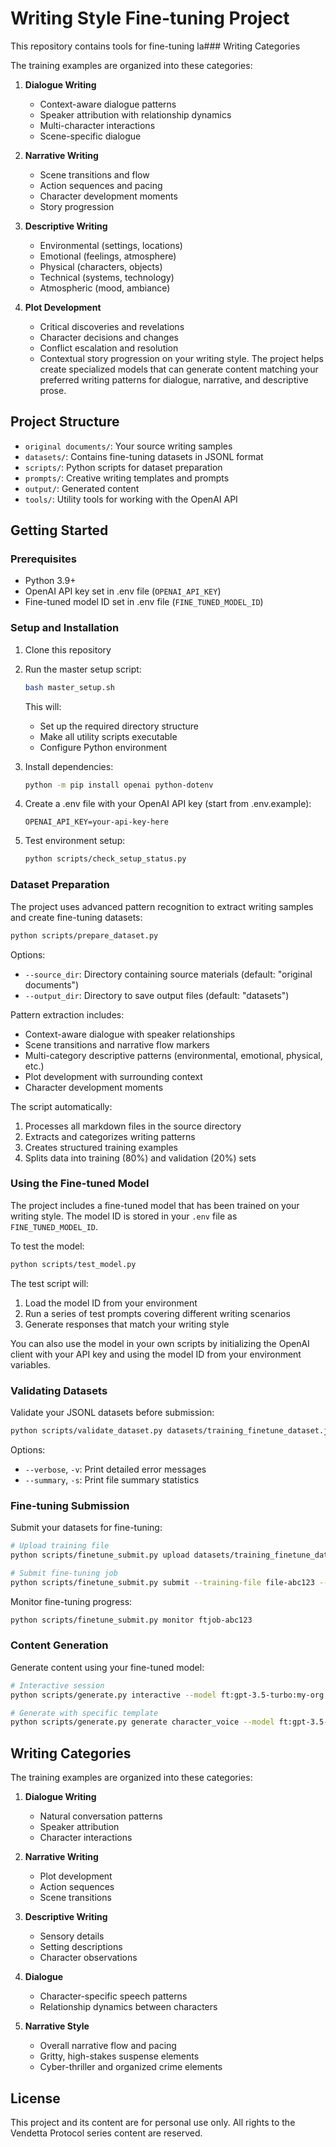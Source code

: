 # Writing Style Fine-tuning Project

This repository contains tools for fine-tuning la### Writing Categories

The training examples are organized into these categories:

1. **Dialogue Writing**
   - Context-aware dialogue patterns
   - Speaker attribution with relationship dynamics
   - Multi-character interactions
   - Scene-specific dialogue

2. **Narrative Writing**
   - Scene transitions and flow
   - Action sequences and pacing
   - Character development moments
   - Story progression

3. **Descriptive Writing**
   - Environmental (settings, locations)
   - Emotional (feelings, atmosphere)
   - Physical (characters, objects)
   - Technical (systems, technology)
   - Atmospheric (mood, ambiance)

4. **Plot Development**
   - Critical discoveries and revelations
   - Character decisions and changes
   - Conflict escalation and resolution
   - Contextual story progression on your writing style. The project helps create specialized models that can generate content matching your preferred writing patterns for dialogue, narrative, and descriptive prose.

## Project Structure

- `original documents/`: Your source writing samples
- `datasets/`: Contains fine-tuning datasets in JSONL format
- `scripts/`: Python scripts for dataset preparation
- `prompts/`: Creative writing templates and prompts
- `output/`: Generated content
- `tools/`: Utility tools for working with the OpenAI API

## Getting Started

### Prerequisites

- Python 3.9+
- OpenAI API key set in .env file (`OPENAI_API_KEY`)
- Fine-tuned model ID set in .env file (`FINE_TUNED_MODEL_ID`)

### Setup and Installation

1. Clone this repository
2. Run the master setup script:
   ```bash
   bash master_setup.sh
   ```
   This will:
   - Set up the required directory structure
   - Make all utility scripts executable
   - Configure Python environment
   
3. Install dependencies:
   ```bash
   python -m pip install openai python-dotenv
   ```

4. Create a .env file with your OpenAI API key (start from .env.example):
   ```
   OPENAI_API_KEY=your-api-key-here
   ```

5. Test environment setup:
   ```bash
   python scripts/check_setup_status.py
   ```

### Dataset Preparation

The project uses advanced pattern recognition to extract writing samples and create fine-tuning datasets:

```bash
python scripts/prepare_dataset.py
```

Options:
- `--source_dir`: Directory containing source materials (default: "original documents")
- `--output_dir`: Directory to save output files (default: "datasets")

Pattern extraction includes:
- Context-aware dialogue with speaker relationships
- Scene transitions and narrative flow markers
- Multi-category descriptive patterns (environmental, emotional, physical, etc.)
- Plot development with surrounding context
- Character development moments

The script automatically:
1. Processes all markdown files in the source directory
2. Extracts and categorizes writing patterns
3. Creates structured training examples
4. Splits data into training (80%) and validation (20%) sets

### Using the Fine-tuned Model

The project includes a fine-tuned model that has been trained on your writing style. The model ID is stored in your `.env` file as `FINE_TUNED_MODEL_ID`.

To test the model:
```bash
python scripts/test_model.py
```

The test script will:
1. Load the model ID from your environment
2. Run a series of test prompts covering different writing scenarios
3. Generate responses that match your writing style

You can also use the model in your own scripts by initializing the OpenAI client with your API key and using the model ID from your environment variables.

### Validating Datasets

Validate your JSONL datasets before submission:

```bash
python scripts/validate_dataset.py datasets/training_finetune_dataset.jsonl --summary
```

Options:
- `--verbose`, `-v`: Print detailed error messages
- `--summary`, `-s`: Print file summary statistics

### Fine-tuning Submission

Submit your datasets for fine-tuning:

```bash
# Upload training file
python scripts/finetune_submit.py upload datasets/training_finetune_dataset.jsonl

# Submit fine-tuning job
python scripts/finetune_submit.py submit --training-file file-abc123 --validation-file file-def456 --model gpt-3.5-turbo --suffix vendetta-protocol
```

Monitor fine-tuning progress:

```bash
python scripts/finetune_submit.py monitor ftjob-abc123
```

### Content Generation

Generate content using your fine-tuned model:

```bash
# Interactive session
python scripts/generate.py interactive --model ft:gpt-3.5-turbo:my-org:vendetta-protocol:abc123

# Generate with specific template
python scripts/generate.py generate character_voice --model ft:gpt-3.5-turbo:my-org:vendetta-protocol:abc123
```

## Writing Categories

The training examples are organized into these categories:

1. **Dialogue Writing**
   - Natural conversation patterns
   - Speaker attribution
   - Character interactions

2. **Narrative Writing**
   - Plot development
   - Action sequences
   - Scene transitions

3. **Descriptive Writing**
   - Sensory details
   - Setting descriptions
   - Character observations

3. **Dialogue**
   - Character-specific speech patterns
   - Relationship dynamics between characters

4. **Narrative Style**
   - Overall narrative flow and pacing
   - Gritty, high-stakes suspense elements
   - Cyber-thriller and organized crime elements

## License

This project and its content are for personal use only. All rights to the Vendetta Protocol series content are reserved.

